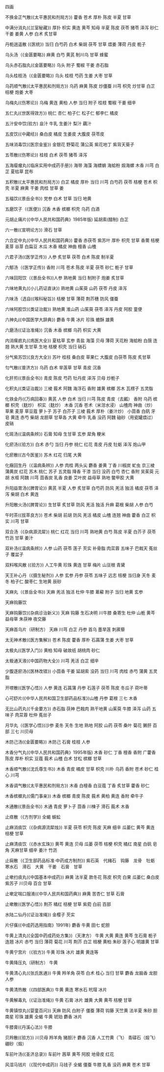 四画

不换金正气散(《太平惠民和剂局方》) 藿香 苍术 厚朴 陈皮 半夏 甘草

中满分消丸(《兰室秘藏》) 厚扑 枳实 黄连 黄芩 知母 半夏 陈皮 茯苓 猪苓 泽泻 砂仁 干姜 姜黄 人参 白术 炙甘草

丹栀逍遥散 (《医统》) 当归 白芍药 白术 柴胡 茯芩 甘草 煨姜 薄荷 丹皮 栀子

乌头汤（《金匮要略》) 麻黄 白芍 黄芪 制川乌 甘草 蜂蜜

乌头赤石脂丸(《金匮要略》) 乌头 附子 蜀椒 干姜 赤石脂

乌头桂枝汤（《金匮要略》) 乌头 桂枝 芍药 生姜 大枣 甘草

乌药顺气散(《太平惠民和剂局方》) 乌药 麻黄 陈皮 炒僵蚕 川芎 枳壳 炒甘草 白芷 桔梗 炮姜 大枣

乌梅丸(《伤寒论》) 乌梅 黄连 黄柏 人参 当归 附子 桂枝 蜀椒 干姜 细辛

五仁丸(《世医得效方》) 桃仁 杏仁 柏子仁 松子仁 郁李仁 橘皮

五汁安中饮(验方) 韭汁 牛乳 生姜汁 梨汁 藕汁

五皮饮(《中藏经》) 桑白皮 橘皮 生姜皮 大腹皮 茯苓皮

五味消毒饮(《医宗金鉴》) 金银花 野菊花 蒲公英 紫花地丁 紫背天葵子

五苓散(《伤寒论》) 桂枝 白术 茯苓 猪苓 泽泻

五海瘿瘤丸(《临床实用中成药手册》) 海带 海藻 海螵蛸 海蛤粉 煅海螺 木香 川芎 白芷 夏枯草 昆布 

五积散(《太平惠民和剂局方》) 白芷 橘皮 厚朴 当归 川芎 白芍药 茯苓 桔梗 苍术 枳壳 半夏 麻黄 干姜 肉桂 甘草 姜

五福饮(《景岳全书》) 党参 白术 甘草 当归 地黄

五磨饮子（《医便》) 沉香 木香 槟榔 枳壳 乌药 白酒

元胡止痛片(《中华人民共和国药典》1985年版) 延胡索(醋制) 白芷

六一散(《宣明论方》) 滑石 甘草

六合定中丸(《中华人民共和国药典》) 藿香 赤茯苓 紫苏叶 厚朴 枳壳 甘草 香薷 桔梗 麦芽 谷芽 白扁豆 木瓜 木香 橘皮 神曲 檀香 山楂

六君子汤(《医学正传》) 人参 炙甘草 茯苓 白术 陈皮 制半夏

六郁汤（《医学正传》) 香附 川芎 苍术 陈皮 半夏 茯苓 砂仁 栀子 甘草

六味回阳饮（《景岳全书》)人参 熟地黄 当归 制附子 炮姜 炙甘草

六味地黄丸(《小儿药证直诀》) 熟地黄 山茱萸 山药 茯苓 丹皮 泽泻

六味汤（选自(《喉科秘旨》) 桔梗 甘草 薄荷 荆芥穗 防风 僵蚕

六味阿胶饮(《类证治裁》) 熟地黄 淮山药 山茱萸 茯苓 泽泻 丹皮 阿胶 童便

六神丸(《中国医学大辞典》) 麝香 牛黄 冰片 珍珠 蟾酥 雄黄

六磨汤(《证治准绳》) 沉香 木香 槟榔 乌药 枳实 大黄

内消瘰疬丸(《疡医大全》) 夏枯草 玄参 青盐 海藻 贝母 薄荷 天花粉 海蛤粉 白蔹 连翘 熟大黄 生甘草 生地 桔梗 枳壳 当归 硝石

分气紫苏饮(《良方大全》) 苏叶 桂枝 桑白皮 草果仁 大腹皮 白茯苓 陈皮 炙甘草

匀气散(《普济方》) 乌药 白术 旱莲草 甘草 青皮 沉香

化肝煎(《景岳全书》) 青皮 陈皮 芍药 牡丹皮 泽泻 贝母 炒栀子

化积丸(《类证治裁》) 三棱 莪术 阿魏 海浮石 香附 雄黄 槟榔 苏木 瓦楞子 五灵脂

化铁金丹(《万病回春》) 黄芪 人参 白术 当归 川芎 陈皮 青皮（去瓤） 香附 乌药 槟榔 枳壳（麸炒） 枳实（麸炒） 木香 沉香 苍术（米泔水浸） 山楂肉 神曲（炒） 草果 麦芽 草豆蔻 萝卜子 苏子 白芥子 三棱 莪术 厚朴（姜汁炒） 小茴香 白矾 牙皂 黄连 赤芍 柴胡 龙胆草 甘草各 大黄 牵牛 乳香 没药 阿魏 硇砂（用瓷罐煨过） 皮硝

化斑汤(《温病条辨》) 石膏 知母 生甘草 玄参 犀角 粳米

化瘀汤(《验方》) 白术 赤勺 当归 丹参 桃仁 红花 青皮 丹皮 牡蛎 泽泻 炮山甲

化瘀散(《古今医鉴》) 苏木 红花 归尾 大黄

化癥回生丹（《温病条辨》) 人参 肉桂 两头尖 麝香 姜黄 丁香 川椒炭 虻虫 京三棱 蒲黄炭 红花 苏木 桃仁 苏子 五灵脂 降香 干漆 当归 没药 白芍 杏仁 香附 吴茱萸 元胡 水蛭 阿魏 川芎 茴香炭 乳香 良姜 艾叶炭 益母草 熟地 鳖甲胶 大黄

升阳益胃汤(《脾胃论》) 黄芪 半夏 人参 炙甘草 白芍药 防风 羌活 独活 橘皮 茯苓 泽泻 柴胡 白术 黄连

升阳散火汤(《脾胃论》) 生甘草 炙甘草 防风 羌活 独活 升麻 葛根 柴胡 人参 白芍

午时茶(《拔萃良方》) 苍术 柴胡 前胡 防风 羌活 橘皮 山楂 连翘 神曲 藿香 白芷 枳实 川芎 甘草

双合汤（《杂病源流犀》) 桃仁 红花 当归 川芎 熟地黄 白芍 陈皮 半夏 白芥子 茯苓 竹沥 甘草 姜汁

双补汤(《温病条辨》) 人参 山药 茯苓 莲子 芡实 补骨脂 肉苁蓉 五味子 巴戟天 菟丝子 覆盆子

双料喉风散 (《验方》) 人工牛黄 珍珠 黄连 甘草 梅片 山豆根 青黛

天王补心丹（《摄生秘剂》) 人参 玄参 丹参 茯苓 五味子 远志 桔梗 当归身 天冬 麦冬 柏子仁 酸枣仁 生地黄 辰砂

天麻丸（《景岳全书》) 天麻 羌活 独活 杜仲 牛膝 萆薢 附子 当归 地黄 玄参

天麻钩藤饮

天麻钩藤饮(《杂病诊治新义》) 天麻 钩藤 生石决明 川牛膝 桑寄生 杜仲 山栀 黄芩 益母草 朱茯神 夜交藤

天麻首乌片（研制方） 天麻 川芎 白芷 丹参 首乌 墨旱莲 刺蒺藜

太无神术散(《医方集解》) 苍术 陈皮 藿香 厚朴 石菖蒲 生姜 大枣 甘草

太极丸(《医学入门》) 黄柏 知母 破故纸 胡桃肉 砂仁

太极通天液(《中国药物大全》) 川芎 羌活 白芷 细辛 

少腹逐瘀汤(《医林改错》) 小茴香 干姜 延胡索 没药 当归 川芎 肉桂 赤芍 蒲黄 五灵脂 

开噤散(《医学心悟》) 人参 黄连 石菖蒲 丹参 石莲子 茯苓 陈皮 冬瓜子 荷叶蒂

心可舒片(《中华人民共和国卫生部药品标准》)山楂 丹参 葛根 三七 木香

无比山药丸(《千金要方》) 赤石脂 茯神 巴戟肉 熟干地黄 山茱萸 牛膝 泽泻 山药 五味子 肉苁蓉 杜仲 菟丝子

月华丸（《医学心悟》)沙参 麦冬 天冬 生地 熟地 阿胶 山药 茯苓 桑叶 菊花 獭肝 百部 三七 川贝母

木防己汤(《金匮要略》) 木防己 石膏 桂枝 人参

木香分气丸(《中华人民共和国药典》1995年版) 木香 砂仁 丁香 檀香 香附 广藿香 陈皮 厚朴 枳实 豆蔻 莪术 山楂 白术 甘松 槟榔 甘草

木香顺气散(《沈氏尊生书》) 木香 青皮 橘皮 甘草 枳壳 川朴 乌药 香附 苍术 砂仁 桂心 川芎

木香调气散(《太平惠民和剂局方》) 木香 白檀香 白豆蔻 丁香 炙甘草 藿香 砂仁

木香槟榔丸(《儒门事亲》) 木香 槟榔 青皮 陈皮 莪术 黄柏 黄连 香附 牵牛子

木通散(《景岳全书》) 木通 青皮 萝卜子 茴香 川楝子 滑石 莪术 木香

止痉散（《方剂学》) 全蝎 蜈蚣

止麻消痰饮（《杂病源流犀烛》) 半夏 茯苓 枳壳 陈皮 天麻 细辛 瓜蒌仁 黄芩 黄连 桔梗 甘草

止麻清痰饮（《赤水玄珠》) 黄芩 黄连 贝母 瓜蒌 茯苓 桔梗 枳壳 橘红 南星 白矾 皂角 天麻甘草 细辛 姜汁 竹沥

止痫散（《卫生部药品标准·中药成方制剂》) 紫石英　代赭石　钩藤　龙骨　牡蛎　寒水石　滑石　大黄　干姜　石膏　甘草

止嗽扫痰丸(《中国基本中成药》) 麻黄 法半夏 款冬花 陈皮 枳壳 白果 瓜蒌仁 桑白皮 紫苏子 川贝母 百合 甘草

止嗽定喘口服液(《中华人民共和国药典》) 麻黄 苦杏仁 甘草 石膏

止嗽散(《医学心悟》) 荆芥 橘红 桔梗 甘草 紫菀 白前 百部

水陆二仙丹(《证治准绳》) 金樱子 芡实

片仔癀(《中成药选用指南》1991年) 麝香 牛黄 田七 蛇胆

牛黄上清丸(《全国中药成药处方集》)（天津方） 牛黄 大黄 黄连 黄芩 生石膏 栀子 连翘 冰片 赤芍 当归 薄荷 菊花 川芎 荆芥 白芷 桔梗 黄柏 朱砂 莲子心 明雄黄 甘草

牛黄宁宫片（《验方》) 牛黄 珍珠 冰片 雄黄 黄连等

牛黄降压丸（研制方） 牛黄

牛黄清心丸(《张氏医通》) 牛黄 羚羊角 茯苓 白术 桂心 当归 甘草 麝香 龙脑香 龙胆 人参

牛黄清热散（《四部医典》) 牛黄 黄连 寒水石 玳瑁 冰片

牛黄解毒丸（《证治准绳》) 牛黄 石膏 冰片 雄黄 大黄 黄芩 桔梗 甘草

牛黄镇惊丸(《婴童百问》) 天麻 防风 白附子 僵蚕 薄荷 钩藤 天竺黄 法半夏 朱砂 胆南星 珍珠 雄黄 全蝎 牛黄 琥珀 麝香 冰片

牛膝膏(《丹溪心法》) 牛膝

贝羚散(《验方》) 川贝母 羚羊角 猪胆汁 麝香 沉香 人工竹黄（飞） 青礞石（煅飞） 硼砂（煅）

车前叶汤(《圣济总录》) 车前叶 茜草 黄芩 阿胶 地骨皮 红花

风湿马钱片（《现代中成药》) 马钱子 全蝎 僵蚕 牛膝 乳香 没药 麻黄 苍术 甘草

